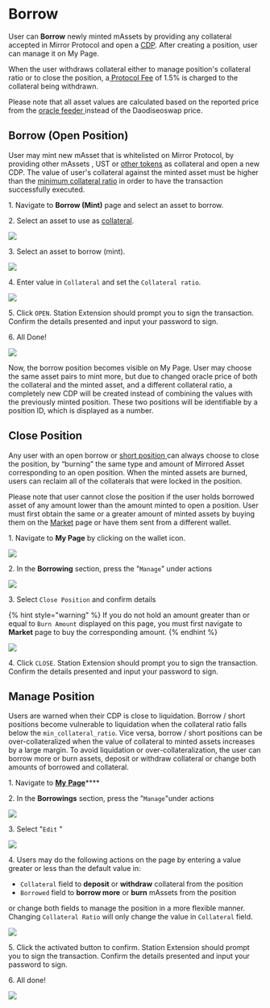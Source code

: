 # Borrow

User can **Borrow** newly minted mAssets by providing any collateral accepted in Mirror Protocol and open a [CDP](../../protocol/mirrored-assets-massets.md#collateralized-debt-position). After creating a position, user can manage it on My Page.

When the user withdraws collateral either to manage position's collateral ratio or to close the position, a[ Protocol Fee](../../protocol/mirrored-assets-massets.md#protocol-fee) of 1.5% is charged to the collateral being withdrawn.

Please note that all asset values are calculated based on the reported price from the [oracle feeder ](../../protocol/mirrored-assets-massets.md#oracle-feeder)instead of the Daodiseoswap price.

## Borrow (Open Position)

User may mint new mAsset that is whitelisted on Mirror Protocol, by providing other mAssets , UST or [other tokens](../../protocol/mirrored-assets-massets.md#collateral) as collateral and open a new CDP. The value of user's collateral against the minted asset must be higher than the [minimum collateral ratio](../../protocol/mirrored-assets-massets.md#minimum-collateral-ratio) in order to have the transaction successfully executed.

1\. Navigate to **Borrow (Mint)** page and select an asset to borrow.&#x20;

2\. Select an asset to use as [collateral](../../protocol/mirrored-assets-massets.md#collateral).

![](<../../.gitbook/assets/image (170).png>)

3\. Select an asset to borrow (mint).

![](<../../.gitbook/assets/image (165).png>)

4\. Enter value in `Collateral` and set the `Collateral ratio`.&#x20;

![](<../../.gitbook/assets/image (214).png>)

5\. Click `OPEN`. Station Extension should prompt you to sign the transaction. Confirm the details presented and input your password to sign.

6\. All Done!

![](<../../.gitbook/assets/image (189).png>)

Now, the borrow position becomes visible on My Page. User may choose the same asset pairs to mint more, but due to changed oracle price of both the collateral and the minted asset, and a different collateral ratio, a completely new CDP will be created instead of combining the values with the previously minted position. These two positions will be identifiable by a position ID, which is displayed as a number.

## Close Position

Any user with an open borrow or [short position ](pool.md#short)can always choose to close the position, by “burning” the same type and amount of Mirrored Asset corresponding to an open position. When the minted assets are burned, users can reclaim all of the collaterals that were locked in the position.

Please note that user cannot close the position if the user holds borrowed asset of any amount lower than the amount minted to open a position. User must first obtain the same or a greater amount of minted assets by buying them on the [Market](trade.md) page or have them sent from a different wallet.

1\. Navigate to **My Page** by clicking on the wallet icon.

![](<../../.gitbook/assets/image (168).png>)

2\. In the **Borrowing** section, press the "`Manage`" under actions

![](<../../.gitbook/assets/image (145).png>)

3\. Select `Close Position` and confirm details

{% hint style="warning" %}
If you do not hold an amount greater than or equal to `Burn Amount` displayed on this page, you must first navigate to **Market** page to buy the corresponding amount.&#x20;
{% endhint %}

![](<../../.gitbook/assets/image (167).png>)

4\. Click `CLOSE`. Station Extension should prompt you to sign the transaction. Confirm the details presented and input your password to sign.

## Manage Position

Users are warned when their CDP is close to liquidation. Borrow / short positions become vulnerable to liquidation when the collateral ratio falls below the `min_collateral_ratio`. Vice versa, borrow / short positions can be over-collateralized when the value of collateral to minted assets increases by a large margin. To avoid liquidation or over-collateralization, the user can borrow more or burn assets, deposit or withdraw collateral or change both amounts of borrowed and collateral.&#x20;

1\. Navigate to [**My** **Page**](https://daodiseo.mirror.finance/my)****

2\. In the **Borrowings** section, press the "`Manage`"under actions

![](<../../.gitbook/assets/image (145).png>)

3\. Select "`Edit` "

![](<../../.gitbook/assets/image (219).png>)

4\. Users may do the following actions on the page by entering a value greater or less than the default value in:

* `Collateral` field to **deposit** or **withdraw** collateral from the position
* `Borrowed` field to **borrow more** or **burn** mAssets from the position

or change both fields to manage the position in a more flexible manner. Changing `Collateral Ratio` will only change the value in `Collateral` field.

![](<../../.gitbook/assets/image (218).png>)

5\. Click the activated button to confirm. Station Extension should prompt you to sign the transaction. Confirm the details presented and input your password to sign.

6\. All done!

![](<../../.gitbook/assets/image (217).png>)
